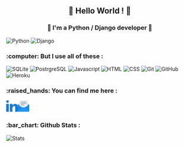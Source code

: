 <h2 align='center'>👋 Hello World ! 👋 </h2>
<h3 align ='center'>🐍 I'm a Python / Django developer 🐍 </h3>

![Python](https://img.shields.io/badge/Python-3776AB?style=for-the-badge&logo=python&logoColor=white)
![Django](https://img.shields.io/badge/Django-092E20?style=for-the-badge&logo=django&logoColor=white)


<h3> :computer: But I use all of these :</h3> 

![SQLite](https://img.shields.io/badge/SQLite-07405E?style=for-the-badge&logo=sqlite&logoColor=white)
![PostrgreSQL](https://img.shields.io/badge/PostgreSQL-316192?style=for-the-badge&logo=postgresql&logoColor=white)
![Javascript](https://img.shields.io/badge/JavaScript-F7DF1E?style=for-the-badge&logo=javascript&logoColor=black)
![HTML](https://img.shields.io/badge/HTML-239120?style=for-the-badge&logo=html5&logoColor=white)
![CSS](https://img.shields.io/badge/CSS-239120?&style=for-the-badge&logo=css3&logoColor=white)
![Git](https://img.shields.io/badge/git-%23F05033.svg?style=for-the-badge&logo=git&logoColor=white)
![GitHub](https://img.shields.io/badge/github-%23121011.svg?style=for-the-badge&logo=github&logoColor=white)
![Heroku](https://img.shields.io/badge/Heroku-430098?style=for-the-badge&logo=heroku&logoColor=white)

<h3> :raised_hands: You can find me here :</h3>

<a href="https://www.linkedin.com/in/pierrebellegueule/"><img align="left" src="images/linkedin.png" alt="Pierre Bellegueule | LinkedIn" width="31px"/></a>
<a href="mailto:pierre.bellegueule62@outlook.fr"><img align="left" src="images/email.png" alt="Pierre Bellegueule | Email Address" width="31px"/></a>

<br></br>
<h3>:bar_chart: Github Stats :</h3>

![Stats](	https://github-readme-stats.vercel.app/api/top-langs/?username=Pierre12412&theme=blue-green)
